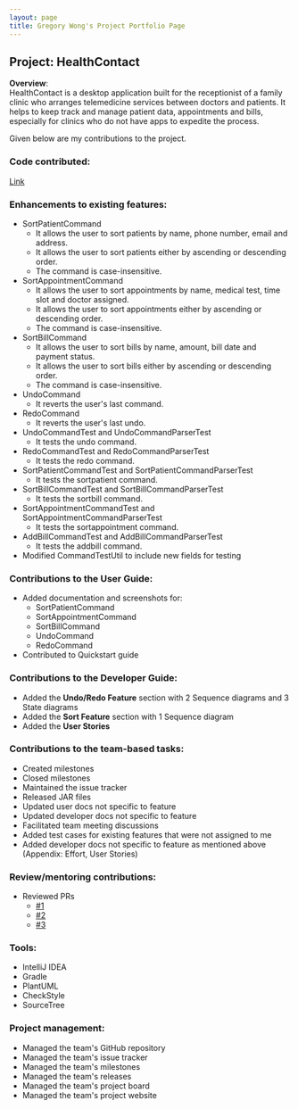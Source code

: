 ```yaml
---
layout: page
title: Gregory Wong's Project Portfolio Page
---
```


## Project: HealthContact
**Overview**: <br>
HealthContact is a desktop application built for the receptionist of a family clinic who arranges telemedicine services between doctors and patients.
It helps to keep track and manage patient data, appointments and bills, especially for clinics who do not have apps to expedite the process.


Given below are my contributions to the project.

### Code contributed:
[Link](https://nus-cs2103-ay2223s1.github.io/tp-dashboard/?search=specops2016&breakdown=true&sort=groupTitle&sortWithin=title&since=2022-09-16&timeframe=commit&mergegroup=&groupSelect=groupByRepos&checkedFileTypes=docs~functional-code~test-code~other&tabOpen=true&tabType=authorship&tabAuthor=SpecOps2016&tabRepo=AY2223S1-CS2103T-W08-1%2Ftp%5Bmaster%5D&authorshipIsMergeGroup=false&authorshipFileTypes=docs~functional-code~test-code~other&authorshipIsBinaryFileTypeChecked=false&authorshipIsIgnoredFilesChecked=false)

### Enhancements to existing features:
* SortPatientCommand
    * It allows the user to sort patients by name, phone number, email and address.
    * It allows the user to sort patients either by ascending or descending order.
    * The command is case-insensitive.
* SortAppointmentCommand
    * It allows the user to sort appointments by name, medical test, time slot and doctor assigned.
    * It allows the user to sort appointments either by ascending or descending order.
    * The command is case-insensitive.
* SortBillCommand
    * It allows the user to sort bills by name, amount, bill date and payment status.
    * It allows the user to sort bills either by ascending or descending order.
    * The command is case-insensitive.
* UndoCommand
    * It reverts the user's last command.
* RedoCommand
    * It reverts the user's last undo.
* UndoCommandTest and UndoCommandParserTest
    * It tests the undo command. 
* RedoCommandTest and RedoCommandParserTest
    * It tests the redo command.
* SortPatientCommandTest and SortPatientCommandParserTest
    * It tests the sortpatient command.
* SortBillCommandTest and SortBillCommandParserTest
    * It tests the sortbill command. 
* SortAppointmentCommandTest and SortAppointmentCommandParserTest
    * It tests the sortappointment command. 
* AddBillCommandTest and AddBillCommandParserTest
    * It tests the addbill command. 
* Modified CommandTestUtil to include new fields for testing
   
### Contributions to the User Guide:
* Added documentation and screenshots for:
    * SortPatientCommand
    * SortAppointmentCommand
    * SortBillCommand
    * UndoCommand
    * RedoCommand
* Contributed to Quickstart guide

### Contributions to the Developer Guide:
* Added the __Undo/Redo Feature__ section with 2 Sequence diagrams and 3 State diagrams
* Added the __Sort Feature__ section with 1 Sequence diagram
* Added the __User Stories__


### Contributions to the team-based tasks:
* Created milestones
* Closed milestones
* Maintained the issue tracker
* Released JAR files
* Updated user docs not specific to feature
* Updated developer docs not specific to feature
* Facilitated team meeting discussions
* Added test cases for existing features that were not assigned to me
* Added developer docs not specific to feature as mentioned above (Appendix: Effort, User Stories)


### Review/mentoring contributions:
* Reviewed PRs
    * [#1](https://github.com/AY2223S1-CS2103T-W08-1/tp/pull/264)
    * [#2](https://github.com/AY2223S1-CS2103T-W08-1/tp/pull/158)
    * [#3](https://github.com/AY2223S1-CS2103T-W08-1/tp/pull/141)
    

### Tools:
* IntelliJ IDEA
* Gradle
* PlantUML
* CheckStyle
* SourceTree

### Project management:
* Managed the team's GitHub repository
* Managed the team's issue tracker
* Managed the team's milestones
* Managed the team's releases
* Managed the team's project board
* Managed the team's project website

